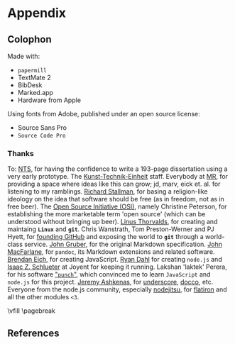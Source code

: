 # Appendix

## Colophon


Made with:

- `papermill`
- TextMate 2
- BibDesk
- Marked.app
- Hardware from Apple

Using fonts from Adobe, published under an open source license:

- Source Sans Pro
- `Source Code Pro`


### Thanks

To: [NTS](http://nts.is), for having the confidence to write a 193-page dissertation using a very early prototype. 
The [Kunst-Technik-Einheit](http://kte.is) staff. 
Everybody at [MR](http://maschinenraum.tk), for providing a space where ideas like this can grow; jd, marv, eick et. 
al. 
for listening to my ramblings. 
[Richard Stallman](http://www.stallman.org), for basing a religion-like ideology on the idea that software should be free (as in freedom, not as in free beer). 
The [Open Source Initiative (OSI)](https://en.wikipedia.org/wiki/Open_Source_Initiative), namely Christine Peterson, for establishing the more marketable term 'open source' (which can be understood without bringing up beer). 
[Linus Thorvalds](https://plus.google.com/+LinusTorvalds), for creating and maintaing **`Linux`** and **`git`**. 
Chris Wanstrath, Tom Preston-Werner and PJ Hyett, for [founding GitHub](http://tom.preston-werner.com/2011/03/29/ten-lessons-from-githubs-first-year.html) and exposing the world to **`git`** through a world-class service. 
[John Gruber](http://daringfireball.net), for the original Markdown specification. 
[John MacFarlane](http://johnmacfarlane.net), for `pandoc`, its Markdown extensions and related software. 
[Brendan Eich](http://brendaneich.com), for creating JavaScript. 
[Ryan Dahl](https://github.com/ry) for creating `node.js` and [Isaac Z. 
Schlueter](http://izs.me) at Joyent for keeping it running. 
Lakshan 'laktek' Perera, for his software ["`punch`"](https://github.com/laktek/punch), which convinced me to learn `JavaScript` and `node.js` for this project. 
[Jeremy Ashkenas](https://twitter.com/jashkenas), for [underscore](http://underscorejs.org), [docco](http://jashkenas.github.io/docco), etc. 
Everyone from the node.js community, especially [nodejitsu](https://www.nodejitsu.com), for [flatiron](http://flatironjs.org) and all the other modules `<3`. 



<!-- print-only -->
\vfill
\pagebreak


## References

<!-- automatically inserted on output -->